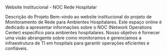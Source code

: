 Website Institucional - NOC Rede Hospitalar

Descrição do Projeto
Bem-vindo ao website institucional do projeto de Monitoramento de Rede para Ambientes Hospitalares. Este espaço online é dedicado a apresentar informações sobre o NOC (Network Operations Center) específico para ambientes hospitalares. Nosso objetivo é fornecer uma visão abrangente sobre como monitoramos e gerenciamos a infraestrutura de TI em hospitais para garantir operações eficientes e confiáveis.
